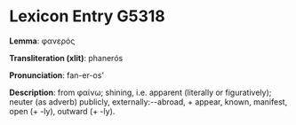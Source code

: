 # Lexicon Entry G5318

**Lemma**: φανερός

**Transliteration (xlit)**: phanerós

**Pronunciation**: fan-er-os'

**Description**:
from φαίνω; shining, i.e. apparent (literally or figuratively); neuter (as adverb) publicly, externally:--abroad, + appear, known, manifest, open (+ -ly), outward (+ -ly).
